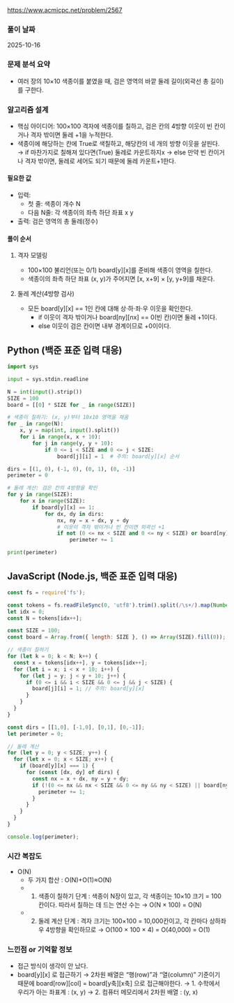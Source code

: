 https://www.acmicpc.net/problem/2567

### 풀이 날짜

2025-10-16

### 문제 분석 요약
- 여러 장의 10×10 색종이를 붙였을 때, 검은 영역의 바깥 둘레 길이(외곽선 총 길이)를 구한다.

### 알고리즘 설계
- 핵심 아이디어: 100×100 격자에 색종이를 칠하고, 검은 칸의 4방향 이웃이 빈 칸이거나 격자 밖이면 둘레 +1을 누적한다.
- 색종이에 해당하는 칸에 True로 색칠하고, 해당칸의 네 개의 방향 이웃을 살핀다. 
    → if 마찬가지로 칠해져 있다면(True) 둘레로 카운트하지x
    → else 만약 빈 칸이거나 격자 밖이면, 둘레로 세어도 되기 때문에 둘레 카운트+1한다.

#### 필요한 값

- 입력: 
    - 첫 줄: 색종이 개수 N
    - 다음 N줄: 각 색종이의 좌측 하단 좌표 x y
- 출력: 검은 영역의 총 둘레(정수)

#### 풀이 순서
1. 격자 모델링
    - 100×100 불리언(또는 0/1) board[y][x]를 준비해 색종이 영역을 칠한다.
    - 색종이의 좌측 하단 좌표 (x, y)가 주어지면 [x, x+9] × [y, y+9]를 채운다.

2. 둘레 계산(4방향 검사)
    - 모든 board[y][x] == 1인 칸에 대해 상·하·좌·우 이웃을 확인한다.
        - if 이웃이 격자 밖이거나 board[ny][nx] == 0(빈 칸)이면 둘레 +1이다.
        - else 이웃이 검은 칸이면 내부 경계이므로 +0이이다.

## Python (백준 표준 입력 대응)

```python
import sys

input = sys.stdin.readline

N = int(input().strip())
SIZE = 100
board = [[0] * SIZE for _ in range(SIZE)]

# 색종이 칠하기: (x, y)부터 10x10 영역을 채움
for _ in range(N):
    x, y = map(int, input().split())
    for i in range(x, x + 10):
        for j in range(y, y + 10):
            if 0 <= i < SIZE and 0 <= j < SIZE:
                board[j][i] = 1  # 주의: board[y][x] 순서

dirs = [(1, 0), (-1, 0), (0, 1), (0, -1)]
perimeter = 0

# 둘레 계산: 검은 칸의 4방향을 확인
for y in range(SIZE):
    for x in range(SIZE):
        if board[y][x] == 1:
            for dx, dy in dirs:
                nx, ny = x + dx, y + dy
                # 이웃이 격자 밖이거나 빈 칸이면 외곽선 +1
                if not (0 <= nx < SIZE and 0 <= ny < SIZE) or board[ny][nx] == 0:
                    perimeter += 1

print(perimeter)
```

## JavaScript (Node.js, 백준 표준 입력 대응)

```javascript
const fs = require('fs');

const tokens = fs.readFileSync(0, 'utf8').trim().split(/\s+/).map(Number);
let idx = 0;
const N = tokens[idx++];

const SIZE = 100;
const board = Array.from({ length: SIZE }, () => Array(SIZE).fill(0));

// 색종이 칠하기
for (let k = 0; k < N; k++) {
  const x = tokens[idx++], y = tokens[idx++];
  for (let i = x; i < x + 10; i++) {
    for (let j = y; j < y + 10; j++) {
      if (0 <= i && i < SIZE && 0 <= j && j < SIZE) {
        board[j][i] = 1; // 주의: board[y][x]
      }
    }
  }
}

const dirs = [[1,0], [-1,0], [0,1], [0,-1]];
let perimeter = 0;

// 둘레 계산
for (let y = 0; y < SIZE; y++) {
  for (let x = 0; x < SIZE; x++) {
    if (board[y][x] === 1) {
      for (const [dx, dy] of dirs) {
        const nx = x + dx, ny = y + dy;
        if (!(0 <= nx && nx < SIZE && 0 <= ny && ny < SIZE) || board[ny][nx] === 0) {
          perimeter += 1;
        }
      }
    }
  }
}

console.log(perimeter);
```

### 시간 복잡도

- O(N)
    - 두 가지 합산 : O(N)+O(1)≈O(N)
    - 1) 색종이 칠하기 단계 : 색종이 N장이 있고, 각 색종이는 10×10 크기 = 100칸이다. 따라서 칠하는 데 드는 연산 수는 → O(N × 100) = O(N)
    - 2) 둘레 계산 단계 : 격자 크기는 100×100 = 10,000칸이고, 각 칸마다 상하좌우 4방향을 확인하므로 → O(100 × 100 × 4) = O(40,000) = O(1)

### 느낀점 or 기억할 정보
- 접근 방식이 생각이 안 났다.
- board[y][x] 로 접근하기 → 2차원 배열은 “행(row)”과 “열(column)” 기준이기 때문에 board[row][col] = board[y축][x축] 으로 접근해야한다.
    → 1. 수학에서 우리가 아는 좌표계 : (x, y)
    → 2. 컴퓨터 메모리에서 2차원 배열 : (y, x)